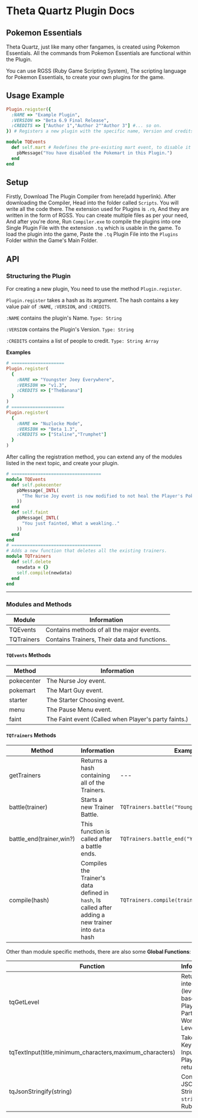 # Theta Quartz Plugin Docs

## Pokemon Essentials
Theta Quartz, just like many other fangames, is created using Pokemon Essentials. All the commands from Pokemon Essentials are functional within the Plugin.

You can use RGSS (Ruby Game Scripting System), The scripting language for Pokemon Essentials, to create your own plugins for the game.

## Usage Example

```rb
Plugin.reigster({
  :NAME => "Example Plugin",
  :VERSION => "Beta 6.9 Final Release",
  :CREDITS => ["Author 1","Author 2""Author 3"] #... so on.
}) # Registers a new plugin with the specific name, Version and credits.

module TQEvents
  def self.mart # Redefines the pre-existing mart event, to disable it's functionality
    pbMessage("You have disabled the Pokemart in this Plugin.")
  end
end

```
## Setup
Firstly, Download The Plugin Compiler from here(add hyperlink). After downloading the Compiler, Head into the folder called `Scripts`. You will write all the code there.
The extension used for Plugins is `.rb`, And they are written in the form of RGSS. You can create multiple files as per your need, And after you're done, Run `Compiler.exe` to compile the plugins into one Single Plugin File with the extension `.tq` which is usable in the game.
To load the plugin into the game, Paste the `.tq` Plugin File into the `Plugins` Folder within the Game's Main Folder.

## API

### Structuring the Plugin

For creating a new plugin, You need to use the method `Plugin.register`.

`Plugin.register` takes a hash as its argument. The hash contains a key value pair of `:NAME`, `:VERSION`, and `:CREDITS`.

`:NAME` contains the plugin's Name. `Type: String`

`:VERSION` contains the Plugin's Version.  `Type: String`

`:CREDITS` contains a list of people to credit. `Type: String Array`

**Examples**
```rb
# ====================
Plugin.register(
  {
    :NAME => "Youngster Joey Everywhere",
    :VERSION => "v1.3",
    :CREDITS => ["TheBanana"]
  }
)
# ====================
Plugin.register(
  {
    :NAME => "Nuzlocke Mode",
    :VERSION => "Beta 1.3",
    :CREDITS => ["Staline","Trumphet"]
  }
)
```
 
After calling the registration method, you can extend any of the modules listed in the next topic, and create your plugin.

```rb
# ==================================
module TQEvents
  def self.pokecenter
    pbMessage(_INTL(
      "The Nurse Joy event is now modified to not heal the Player's Pokemon."
    ))
  end
  def self.faint
    pbMessage(_INTL(
      "You just fainted, What a weakling.." 
    ))
  end
end
# ==================================
# Adds a new function that deletes all the existing trainers.
module TQTrainers
  def self.delete
    newdata = {}
    self.compile(newdata)
  end
end

```
--------------------------------------

### Modules and Methods

| Module | Information |
| --- | --- |
| TQEvents | Contains methods of all the major events. |
| TQTrainers | Contains Trainers, Their data and functions. |

#### `TQEvents` Methods

| Method | Information |
| --- | --- |
| pokecenter | The Nurse Joy event. |
| pokemart | The Mart Guy event. |
| starter | The Starter Choosing event. |
| menu | The Pause Menu event. |
| faint | The Faint event (Called when Player's party faints.) |

#### `TQTrainers` Methods

| Method | Information | Example |
| --- | --- | --- |
| getTrainers | Returns a hash containing all of the Trainers. | --- |
| battle(trainer) | Starts a new Trainer Battle. | `TQTrainers.battle("Youngster_Joey")` |
| battle_end(trainer,win?) | This function is called after a battle ends. | `TQTrainers.battle_end("Youngster_Joey",true)` |
| compile(hash) | Compiles the Trainer's data defined in `hash`, Is called after adding a new trainer into `data` hash | `TQTrainers.compile(trainers)` |

Other than module specific methods, there are also some **Global Functions**:

| Function | Information | Example |
| --- | --- |--- |
| tqGetLevel | Returns an integer (level) based upon Player's Party. Open World Level.| `tqGetLevel` |
| tqTextInput(title,minimum_characters,maximum_characters) | Takes a Keyboard Input from Player and returns it. | `player_name = tqTextInput("What is your Name?")` |
| tqJsonStringify(string) | Converts a JSON String `string` into Ruby Hash. | `tqJsonStringify( "any JSON String" )` |

